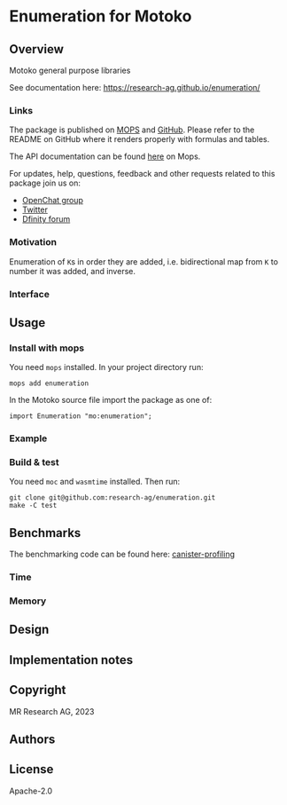 # Enumeration for Motoko

## Overview

Motoko general purpose libraries

See documentation here: https://research-ag.github.io/enumeration/

### Links

The package is published on [MOPS](https://mops.one/enumeration) and [GitHub](https://github.com/research-ag/enumeration).
Please refer to the README on GitHub where it renders properly with formulas and tables.

The API documentation can be found [here](https://mops.one/enumeration/docs/lib) on Mops.

For updates, help, questions, feedback and other requests related to this package join us on:

* [OpenChat group](https://oc.app/2zyqk-iqaaa-aaaar-anmra-cai)
* [Twitter](https://twitter.com/mr_research_ag)
* [Dfinity forum](https://forum.dfinity.org/)

### Motivation

Enumeration of `K`s in order they are added, i.e. bidirectional map from `K` to number it was added, and inverse.

### Interface

## Usage

### Install with mops

You need `mops` installed. In your project directory run:
```
mops add enumeration
```

In the Motoko source file import the package as one of:
```
import Enumeration "mo:enumeration";
```

### Example

### Build & test

You need `moc` and `wasmtime` installed.
Then run:
```
git clone git@github.com:research-ag/enumeration.git
make -C test
```

## Benchmarks

The benchmarking code can be found here: [canister-profiling](https://github.com/research-ag/canister-profiling)

### Time

### Memory

## Design

## Implementation notes

## Copyright

MR Research AG, 2023
## Authors

## License 

Apache-2.0
